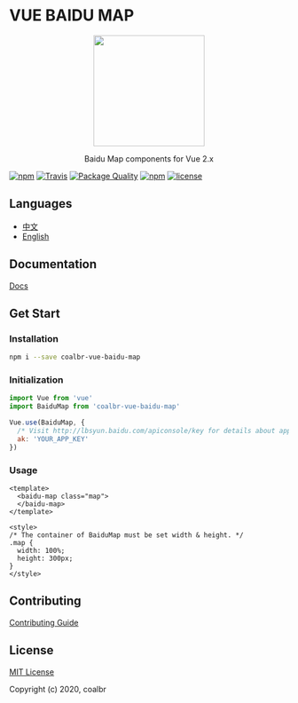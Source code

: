 # VUE BAIDU MAP

<p align="center">
  <img src="https://dafrok.github.io/vue-baidu-map/favicon.png" width="200px">
</p>
<p align="center">Baidu Map components for Vue 2.x</p>

[![npm](https://img.shields.io/npm/v/vue-baidu-map.svg)]()
[![Travis](https://img.shields.io/travis/Dafrok/vue-baidu-map.svg)]()
[![Package Quality](http://npm.packagequality.com/shield/vue-baidu-map.svg)](http://packagequality.com/#?package=vue-baidu-map)
[![npm](https://img.shields.io/npm/dm/vue-baidu-map.svg)]()
[![license](https://img.shields.io/github/license/dafrok/vue-baidu-map.svg)]()

## Languages

- [中文](https://github.com/coalbr/vue-baidu-map/blob/master/README.zh.md)
- [English](https://github.com/coalbr/vue-baidu-map/blob/master/README.md)

## Documentation

[Docs](https://dafrok.github.io/vue-baidu-map)

## Get Start

### Installation

```bash
npm i --save coalbr-vue-baidu-map
```

### Initialization

```javascript
import Vue from 'vue'
import BaiduMap from 'coalbr-vue-baidu-map'

Vue.use(BaiduMap, {
  /* Visit http://lbsyun.baidu.com/apiconsole/key for details about app key. */
  ak: 'YOUR_APP_KEY'
})
```

### Usage

```vue
<template>
  <baidu-map class="map">
  </baidu-map>
</template>

<style>
/* The container of BaiduMap must be set width & height. */
.map {
  width: 100%;
  height: 300px;
}
</style>
```

## Contributing

[Contributing Guide](https://github.com/coalbr/vue-baidu-map/blob/master/CONTRIBUTING.md)


## License

[MIT License](https://opensource.org/licenses/MIT)

Copyright (c) 2020, coalbr